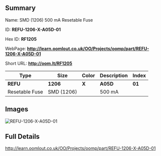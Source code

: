 

## Summary
 
Name:  SMD (1206) 500 mA Resetable Fuse 

ID: __REFU-1206-X-A05D-01__

Hex ID: __RF1205__

WebPage: __http://learn.oomlout.co.uk/OO/Projects/oomp/part/REFU-1206-X-A05D-01__

Short URL: __http://oom.lt/RF1205__


| Type   | Size   | Color   | Description   | Index   |    
| ----- | ------   | ------   | -----   | ----   |    
| __REFU__   					| __1206__   					| __X__    						| __A05D__    					| __01__ |    
| Resetable Fuse		| SMD (1206)	| 		| 500 mA	| 	|

## Images
![REFU-1206-X-A05D-01](http://oomlout.com/oomp-gen/parts/REFU-1206-X-A05D-01/REFU-1206-X-A05D-01_420.jpg)

## Full Details

 http://learn.oomlout.co.uk/OO/Projects/oomp/part/REFU-1206-X-A05D-01

